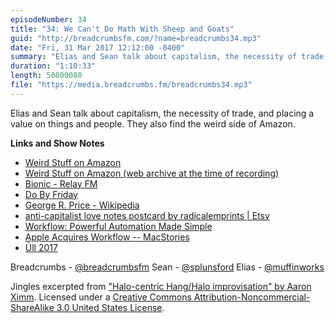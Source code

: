 ```yaml
---
episodeNumber: 34
title: "34: We Can't Do Math With Sheep and Goats"
guid: "http://breadcrumbsfm.com/?name=breadcrumbs34.mp3"
date: "Fri, 31 Mar 2017 12:12:00 -0400"
summary: "Elias and Sean talk about capitalism, the necessity of trade, and placing a value on things and people. They also find the weird side of Amazon."
duration: "1:10:33"
length: 50800080
file: "https://media.breadcrumbs.fm/breadcrumbs34.mp3"
---
```

Elias and Sean talk about capitalism, the necessity of trade, and placing a value on things and people. They also find the weird side of Amazon.

**Links and Show Notes** 
- [Weird Stuff on Amazon](https://www.reddit.com/r/wtfamazon/)
- [ Weird Stuff on Amazon (web archive at the time of recording)](http://web.archive.org/web/20170328004608/https://www.reddit.com/r/wtfamazon/)
- [Bionic - Relay FM](https://www.relay.fm/shows/bionic/page/5)
- [Do By Friday](http://dobyfriday.com/)
- [George R. Price - Wikipedia](https://en.wikipedia.org/wiki/George_R._Price?wprov=sfsi1)
- [ anti-capitalist love notes postcard by radicalemprints | Etsy](https://www.etsy.com/listing/178816721/anti-capitalist-love-notes-postcard)
- [ Workflow: Powerful Automation Made Simple](https://itunes.apple.com/us/app/workflow-powerful-automation-made-simple/id915249334?mt=8&uo=4)
- [Apple Acquires Workflow -- MacStories](https://www.macstories.net/news/apple-acquires-workflow/)
- [Úll 2017](http://2017.ull.ie/)

Breadcrumbs - [@breadcrumbsfm](https://twitter.com/breadcrumbsfm) Sean - [@splunsford](https://twitter.com/splunsford) Elias - [@muffinworks](https://twitter.com/muffinworks)

Jingles excerpted from [ "Halo-centric Hang/Halo improvisation" by Aaron Ximm](http://freemusicarchive.org/music/aaron_ximm/handpans_and_the_hang/). Licensed under a [Creative Commons Attribution-Noncommercial-ShareAlike 3.0 United States License](http://creativecommons.org/licenses/by-nc-sa/3.0/us/).